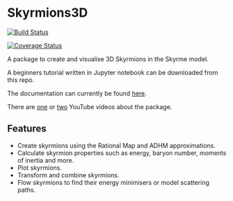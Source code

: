# Skyrmions3D


[![Build Status](https://app.travis-ci.com/chrishalcrow/Skyrmions3D.jl.svg?branch=main)](https://app.travis-ci.com/chrishalcrow/Skyrmions3D.jl)
<!--- [![Build status](https://ci.appveyor.com/api/projects/status/2c982gbnj27dxb96?svg=true)](https://ci.appveyor.com/project/chrishalcrow/skyrmions3d-jl) -->
[![Coverage Status](https://coveralls.io/repos/github/chrishalcrow/Skyrmions3D.jl/badge.svg?branch=)](https://coveralls.io/github/chrishalcrow/Skyrmions3D.jl?branch=)

A package to create and visualise 3D Skyrmions in the Skyrme model.

A beginners tutorial written in Jupyter notebook can be downloaded from this repo.

The documentation can currently be found [here](http://solitonsatwork.net/chris/Skyrmions3D/).

There are [one](https://youtu.be/HeSs7yVGXR4) or [two](https://youtu.be/TI5huk6Rqos) YouTube videos about the package.

## Features
- Create skyrmions using the Rational Map and ADHM approximations.
- Calculate skyrmion properties such as energy, baryon number, moments of inertia and more.
- Plot skyrmions.
- Transform and combine skyrmions.
- Flow skyrmions to find their energy minimisers or model scattering paths.
